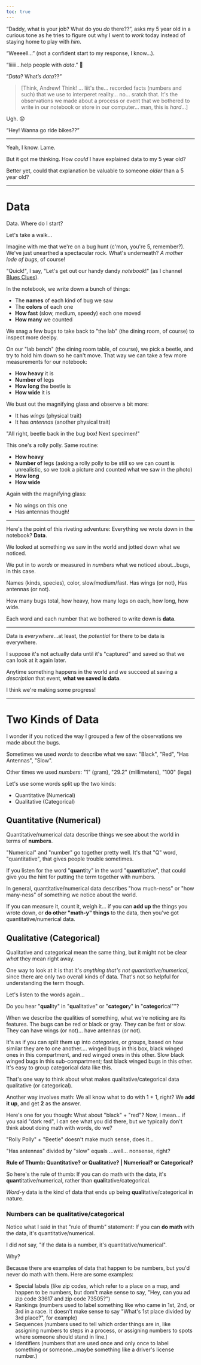```yaml
---
toc: true
---
```


“Daddy, what is your job? What do you *do* there??”, asks my 5 year old in a curious tone as he tries to figure out why I went to *work* today instead of staying home to play with *him*.

“Weeeell...” (not a confident start to my response, I know...).

“Iiiiii...help people with *data*.” 😬

“*Data*?  What’s *data*??”

> [Think, Andrew! Think! ... Iiit's the... recorded facts (numbers and such) that we use to interperet reality... no... sratch that.  It's the observations we made about a process or event that we bothered to write in our notebook or store in our computer... man, this is *hard*...]

Ugh. 😞

“Hey!  Wanna go ride bikes??”

---

Yeah, I know.  Lame.

But it got me thinking.  How *could* I have explained data to my 5 year old?

Better yet, could that explanation be valuable to someone *older* than a 5 year old?

---

# Data

Data.  Where do I start?

Let's take a walk...

Imagine with me that we're on a bug hunt (c'mon, you're 5, remember?). We've just unearthed a spectacular rock.  What's underneath?  *A mother lode of bugs*, of course!

"Quick!", I say, "Let's get out our handy dandy *notebook*!" (as I channel [Blues Clues](https://en.wikipedia.org/wiki/Blue%27s_Clues)).

In the notebook, we write down a bunch of things:
* The **names** of each kind of bug we saw
* The **colors** of each one
* **How fast** (slow, medium, speedy) each one moved
* **How many** we counted

We snag a few bugs to take back to "the lab" (the dining room, of course) to inspect more deelpy.

On our "lab bench" (the dining room table, of course), we pick a beetle, and try to hold him down so he can't move.  That way we can take a few more measurements for our notebook:
* **How heavy** it is
* **Number of** legs
* **How long** the beetle is
* **How wide** it is

We bust out the magnifying glass and observe a bit more:
* It has *wings* (physical trait)
* It has *antennas* (another physical trait)

"All right, beetle back in the bug box!  Next specimen!"

This one's a rolly polly. Same routine:
* **How heavy**
* **Number of** legs (asking a rolly polly to be still so we can count is unrealistic, so we took a picture and counted what we saw in the photo)
* **How long**
* **How wide**

Again with the magnifying glass:
* No wings on this one
* Has antennas though!

---

Here's the point of this riveting adventure:  Everything we wrote down in the notebook? **Data**.

We looked at something we saw in the world and jotted down what we noticed.

We put in to *words* or measured in *numbers* what we noticed about...bugs, in this case.

Names (kinds, species), color, slow/medium/fast.  Has wings (or not), Has antennas (or not).

How many bugs total, how heavy, how many legs on each, how long, how wide.

Each word and each number that we bothered to write down is **data**.

---

Data is *everywhere*...at least, the *potential* for there to be data is everywhere.

I suppose it's not actually data until it's "captured" and saved so that we can look at it again later.

Anytime something happens in the world and we succeed at saving a *description* that event, **what we saved is data**.

I think we're making some progress!

---

# Two Kinds of Data
I wonder if you noticed the way I grouped a few of the observations we made about the bugs.

Sometimes we used *words* to describe what we saw: "Black", "Red", "Has Antennas", "Slow".

Other times we used *numbers*: "1" (gram), "29.2" (millimeters), "100" (legs)

Let's use some words split up the two kinds:
* Quantitative (Numerical)
* Qualitative (Categorical)

## Quantitative (Numerical)
<a name="quantitative-data"></a>Quantitative/numerical data describe things we see about the world in terms of **numbers**.

"Numerical" and "number" go together pretty well. It's that "Q" word, "quantitative", that gives people trouble sometimes.

If you listen for the word "**quant**ity" in the word "**quant**itative", that could give you the hint for putting the term together with numbers.

In general, quantitative/numerical data describes "how much-ness" or "how many-ness" of something we notice about the world.

If you can measure it, count it, weigh it... if you can **add up** the things you wrote down, or **do other "math-y" things** to the data, then you've got quantitative/numerical data.


## Qualitative (Categorical)
<a name="qualitative-data"></a>Qualitative and categorical mean the same thing, but it might not be clear *what* they mean right away.

One way to look at it is that it's *anything that's not quantitative/numerical*, since there are only two overall kinds of data.  That's not so helpful for understanding the term though.

Let's listen to the words again...

Do you hear "**qual**ity" in "**qual**itative" or "**categor**y" in "**categor**ical""?

When we describe the qualities of something, what we're noticing are its features. The bugs can be red or black or gray. They can be fast or slow. They can have wings (or not)... have antennas (or not).

It's as if you can split them up into *categories*, or groups, based on how similar they are to one another.... winged bugs in this box, black winged ones in this compartment, and red winged ones in this other. Slow black winged bugs in this sub-compartment; fast black winged bugs in this other.  It's easy to group categorical data like this.

That's one way to think about what makes qualitative/categorical data qualitative (or categorical).

Another way involves math:
We all know what to do with 1 + 1, right?  We **add it up**, and get **2** as the answer.

Here's one for you though: What about "black" + "red"?  Now, I mean... if you said "dark red", I can see what you did there, but we typically don't think about doing math with words, do we?

"Rolly Polly" + "Beetle" doesn't make much sense, does it...

"Has antennas" divided by "slow" equals ...well... nonsense, right?

**Rule of Thumb:  Quantitative? or Qualitative? | Numerical? or Categorical?**

So here's the rule of thumb:  If you can do math with the data, it's **quant**itative/numerical, rather than **qual**itative/categorical.

*Word*-y data is the kind of data that ends up being **quali**tative/categorical in nature.

### Numbers can be qualitative/categorical

Notice what I said in that "rule of thumb" statement:  If you can **do math** with the data, it's quantitative/numerical.

I did *not* say, "if the data is a number, it's quantitative/numerical".

Why?

Because there are examples of data that happen to be numbers, but you'd never do math with them. Here are some examples:

* Special labels (like zip codes, which refer to a place on a map, and happen to be numbers, but dom't make sense to say, "Hey, can you ad zip code 33617 and zip code 73505?")
* Rankings (numbers used to label something like who came in 1st, 2nd, or 3rd in a race.  It doesn't make sense to say "What's 1st place divided by 3rd place?", for example)
* Sequences (numbers used to tell which order things are in, like assigning numbers to steps in a process, or assigning numbers to spots where someone should stand in line.)
* Identifiers (numbers that are used once and only once to label something or someone...maybe something like a driver's license number.)
